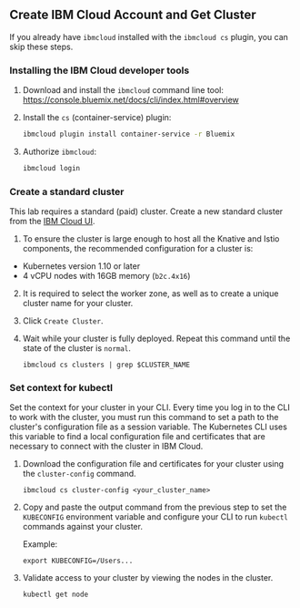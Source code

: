 ## Create IBM Cloud Account and Get Cluster

If you already have `ibmcloud` installed with the `ibmcloud cs` plugin, you can skip these steps.

### Installing the IBM Cloud developer tools

1. Download and install the `ibmcloud` command line tool:
    https://console.bluemix.net/docs/cli/index.html#overview

1. Install the `cs` (container-service) plugin:
    ```bash
    ibmcloud plugin install container-service -r Bluemix
    ```
1. Authorize `ibmcloud`:
    ```bash
    ibmcloud login
    ```

### Create a standard cluster
This lab requires a standard (paid) cluster. Create a new standard cluster from the [IBM Cloud UI](https://console.bluemix.net/containers-kubernetes/catalog/cluster/create).
1. To ensure the cluster is large enough to host all the Knative and Istio
components, the recommended configuration for a cluster is:
  - Kubernetes version 1.10 or later
  - 4 vCPU nodes with 16GB memory (`b2c.4x16`)

2. It is required to select the worker zone, as well as to create a unique cluster name for your cluster.

3. Click `Create Cluster`.

4. Wait while your cluster is fully deployed. Repeat this command until the state of the cluster is `normal`.

    ```
    ibmcloud cs clusters | grep $CLUSTER_NAME
    ```

### Set context for kubectl
Set the context for your cluster in your CLI. Every time you log in to the CLI to work with the cluster, you must run this command to set a path to the cluster's configuration file as a session variable. The Kubernetes CLI uses this variable to find a local configuration file and certificates that are necessary to connect with the cluster in IBM Cloud.

1. Download the configuration file and certificates for your cluster using the `cluster-config` command.

    ```shell
    ibmcloud cs cluster-config <your_cluster_name>
    ```

2. Copy and paste the output command from the previous step to set the `KUBECONFIG` environment variable and configure your CLI to run `kubectl` commands against your cluster.

    Example:
    ```shell
    export KUBECONFIG=/Users...
    ```

3. Validate access to your cluster by viewing the nodes in the cluster.

    ```shell
    kubectl get node
    ```
